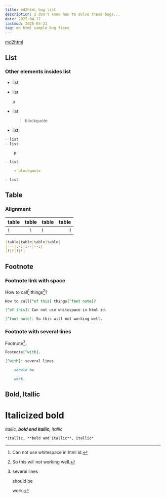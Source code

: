 ```yaml
---
title: md2html bug list
description: I don't know how to solve these bugs...
date: 2025-04-17
lastmod: 2025-04-21
tag: md html sample bug fixme
---
```


[md2html](https://github.com/RayCC51/md2html)

## List

### Other elements insides list

- list
- list

    p
    
- list

    > blockquote

- list

```md
- list
- list

    p
    
- list

    > blockquote

- list
```

## Table

### Alignment

|table|table|table|table|
|---|:-:|:--|--:|
|!|!|!|!|

```md
|table|table|table|table|
|---|:-:|:--|--:|
|!|!|!|!|
```

## Footnote

### Footnote link with space

How to call[^of this] things[^foot note]?

[^of this]: Can not use whitespace in html id. 

[^foot note]: So this will not working well.

```md
How to call[^of this] things[^foot note]?

[^of this]: Can not use whitespace in html id. 

[^foot note]: So this will not working well. 
```

### Footnote with several lines

Footnote[^with]. 

[^with]: several lines

    should be

    work. 

```md
Footnote[^with]. 

[^with]: several lines

    should be

    work. 
```

## Bold, Itallic

# Italicized bold

*itallic, **bold and itallic**, itallic*

```md
*itallic, **bold and itallic**, itallic*
```
